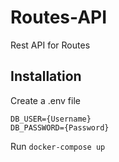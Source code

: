 # Routes-API

Rest API for Routes

## Installation

Create a .env file

```
DB_USER={Username}
DB_PASSWORD={Password}
```
Run `docker-compose up`
